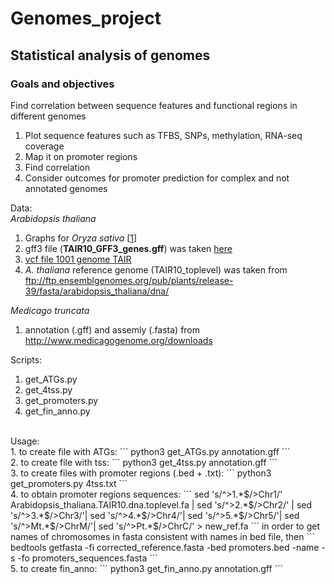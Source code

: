 # Genomes_project
## Statistical analysis of genomes
### Goals and objectives
Find correlation between sequence features and functional regions in different genomes

1. Plot sequence features such as TFBS, SNPs, methylation, RNA-seq coverage
2. Map it on promoter regions
3. Find correlation
4. Consider outcomes for promoter prediction for complex and not annotated genomes


Data: <br>
*Arabidopsis thaliana*
1. Graphs for *Oryza sativa* [[1](https://www.ncbi.nlm.nih.gov/pubmed/27774999)]
2. gff3 file (**TAIR10_GFF3_genes.gff**) was taken [here](https://www.arabidopsis.org/download/index-auto.jsp?dir=%2Fdownload_files%2FGenes%2FTAIR10_genome_release%2FTAIR10_gff3)
2. [vcf file 1001 genome TAIR]()
3. *A. thaliana* reference genome (TAIR10_toplevel) was taken from ftp://ftp.ensemblgenomes.org/pub/plants/release-39/fasta/arabidopsis_thaliana/dna/

*Medicago truncata*
1. annotation (.gff) and assemly (.fasta) from http://www.medicagogenome.org/downloads


Scripts:
1. get_ATGs.py
2. get_4tss.py
4. get_promoters.py
3. get_fin_anno.py <br>
<br>
Usage: <br>
1. to create file with ATGs: ``` python3 get_ATGs.py annotation.gff ``` <br>
2. to create file with tss: ``` python3 get_4tss.py annotation.gff ``` <br>
3. to create files with promoter regions (.bed + .txt): ``` python3 get_promoters.py 4tss.txt ``` <br>
4. to obtain promoter regions sequences: ``` sed 's/^>1.*$/>Chr1/' Arabidopsis_thaliana.TAIR10.dna.toplevel.fa | sed 's/^>2.*$/>Chr2/' | sed 's/^>3.*$/>Chr3/'| sed 's/^>4.*$/>Chr4/'| sed 's/^>5.*$/>Chr5/'| sed 's/^>Mt.*$/>ChrM/'| sed 's/^>Pt.*$/>ChrC/' > new_ref.fa ``` in order to get names of chromosomes in fasta consistent with names in bed file, then ``` bedtools getfasta -fi corrected_reference.fasta -bed promoters.bed -name -s -fo promoters_sequences.fasta ``` <br>
5. to create fin_anno: ``` python3 get_fin_anno.py annotation.gff ``` <br>
  
